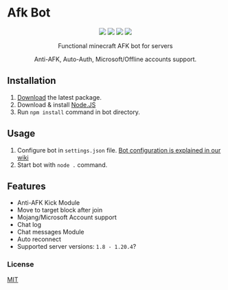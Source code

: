 # Afk Bot
<p align="center"> 
    <img src="https://img.shields.io/github/issues/AnhNguyenlost13/afk-bot">
    <img src="https://img.shields.io/github/forks/AnhNguyenlost13/afk-bot">
    <img src="https://img.shields.io/github/stars/AnhNguyenlost13/afk-bot">
    <img src="https://img.shields.io/github/license/AnhNguyenlost13/afk-bot">
</p>

<p align="center">
    Functional minecraft AFK bot for servers
</p>

<p align="center">
    Anti-AFK, Auto-Auth, Microsoft/Offline accounts support.
</p>

## Installation

 1. [Download](https://github.com/AnhNguyenlost13/afk-bot/tags) the latest package.
 2. Download & install [Node.JS](https://nodejs.org/en/download/)
 3. Run `npm install` command in bot directory.
 
 ## Usage
 
 1. Configure bot in `settings.json` file. [Bot configuration is explained in our wiki](https://urfate.gitbook.io/afk-bot/bot-configuration)
 2. Start bot with `node .` command.

## Features

 - Anti-AFK Kick Module
 - Move to target block after join
 - Mojang/Microsoft Account support
 - Chat log
 - Chat messages Module
 - Auto reconnect
 - Supported server versions: `1.8 - 1.20.4`?
 
 ### License
 [MIT](https://github.com/AnhNguyenlost13/afk-bot/blob/main/LICENSE)

